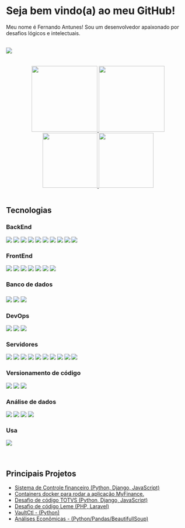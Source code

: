 <h1>Seja bem vindo(a) ao meu GitHub!</h1>

<p>Meu nome é Fernando Antunes! Sou um desenvolvedor apaixonado por desafios lógicos e intelectuais.</p>
<br>
<div>
   <a href="https://www.linkedin.com/in/fernando-antunes-dev/" target="blank"><img src="https://img.shields.io/badge/-LinkedIn-%230077B5?style=for-the-badge&logo=linkedin&logoColor=white" target="_blank"></a>
</div>
<br><br>
<div align="center">
  <a href="https://github.com/fantunesdev">
  <img height="180em" src="https://github-readme-stats.vercel.app/api/top-langs/?username=fantunesdev&layout=compact&langs_count=7&theme=github_dark"/>
  <img height="180em" src="https://github-readme-stats.vercel.app/api?username=fantunesdev&show_icons=true&theme=github_dark&include_all_commits=true&count_private=true"/>
  <img height="150em" src="https://github-profile-summary-cards.vercel.app/api/cards/profile-details?username=fantunesdev&theme=github_dark"/>
  <img height="150em" src="https://github-profile-summary-cards.vercel.app/api/cards/productive-time?username=fantunesdev&theme=github_dark"/>
  </a>
</div>
<br>
<h2>Tecnologias</h2>
<h3>BackEnd</h3>
<div>
  <img src="https://img.shields.io/badge/Python-ED8B00?style=for-the-badge&logo=python&logoColor=white">
  <img src="https://img.shields.io/badge/Django-092E20?style=for-the-badge&logo=django&logoColor=white">
  <img src="https://img.shields.io/badge/flask-000000?style=for-the-badge&logo=flask&logoColor=white">
  <img src="https://img.shields.io/badge/SQLAlchemy-FAFAFA?style=for-the-badge">
  <img src="https://img.shields.io/badge/PHP-777BB4?style=for-the-badge&logo=php&logoColor=white">
  <img src="https://img.shields.io/badge/Laravel-FF2D20?style=for-the-badge&logo=laravel&logoColor=white">
  <img src="https://img.shields.io/badge/Node%20js-339933?style=for-the-badge&logo=nodedotjs&logoColor=white">
  <img src="https://img.shields.io/badge/Java-ED8B00?style=for-the-badge&logo=java&logoColor=white">
  <img src="https://img.shields.io/badge/Shell_Script-121011?style=for-the-badge&logo=gnu-bash&logoColor=white">
  <img src="https://img.shields.io/badge/PowerShell-017AD7?style=for-the-badge&logo=windows&logoColor=white">
</div>
<h3>FrontEnd</h3>
<div>
  <img src="https://img.shields.io/badge/JavaScript-323330?style=for-the-badge&logo=javascript&logoColor=F7DF1E">
  <img src="https://img.shields.io/badge/Vue%20js-35495E?style=for-the-badge&logo=vuedotjs&logoColor=4FC08D">
  <img src="https://img.shields.io/badge/Chart%20js-FF6384?style=for-the-badge&logo=chartdotjs&logoColor=white">
  <img src="https://img.shields.io/badge/Quasar%20JS-1976D2?style=for-the-badge&logo=quasar&logoColor=white">
  <img src="https://img.shields.io/badge/HTML5-E34F26?style=for-the-badge&logo=html5&logoColor=white">
  <img src="https://img.shields.io/badge/CSS3-1572B6?style=for-the-badge&logo=css3&logoColor=white">
  <img src="https://img.shields.io/badge/Bootstrap-563D7C?style=for-the-badge&logo=bootstrap&logoColor=white">
</div>
<h3>Banco de dados<h3>
<div>
  <img src="https://img.shields.io/badge/PostgreSQL-316192?style=for-the-badge&logo=postgresql&logoColor=white">
  <img src="https://img.shields.io/badge/MySQL-3E6E93?style=for-the-badge&amp;logo=mysql&amp;logoColor=white">
  <img src="https://img.shields.io/badge/MariaDB-01529E?style=for-the-badge&logo=mariadb&logoColor=white">
</div>
<h3>DevOps</h3>
<div>
  <img src="https://img.shields.io/badge/Docker-2CA5E0?style=for-the-badge&logo=docker&logoColor=white">
  <img src="https://img.shields.io/badge/Vault-FFFFFF?style=for-the-badge&logo=vault&logoColor=black">
  <img src="https://img.shields.io/badge/Amazon_AWS-232F3E?style=for-the-badge&logo=amazon-aws&logoColor=white">
</div>
<h3>Servidores</h3>
<div>
  <img src="https://img.shields.io/badge/Debian-FAFAFA?style=for-the-badge&logo=debian&logoColor=A8192F">
  <img src="https://img.shields.io/badge/Ubuntu-E34F26?style=for-the-badge&logo=ubuntu&logoColor=black">
  <img src="https://img.shields.io/badge/Fedora-3E73B8?style=for-the-badge&logo=fedora&logoColor=black">
  <img src="https://img.shields.io/badge/Cent%20OS-262577?style=for-the-badge&logo=CentOS&logoColor=white">
  <img src="https://img.shields.io/badge/Alpine_Linux-0D597F?style=for-the-badge&logo=alpine-linux&logoColor=white">
  <img src="https://img.shields.io/badge/Nginx-009639?style=for-the-badge&logo=nginx&logoColor=white">
  <img src="https://img.shields.io/badge/GNU%20Bash-4EAA25?style=for-the-badge&logo=GNU%20Bash&logoColor=white">
  <img src="https://img.shields.io/badge/VIM-%2311AB00.svg?&style=for-the-badge&logo=vim&logoColor=white">
  <img src="https://img.shields.io/badge/tmux-1BB91F?style=for-the-badge&logo=tmux&logoColor=white">
  <img src="https://img.shields.io/badge/powershell-5391FE?style=for-the-badge&logo=powershell&logoColor=white">
</div>
<h3>Versionamento de código</h3>
<div>
  <img src="https://img.shields.io/badge/Git-E34F26?style=for-the-badge&logo=git&logoColor=white">
  <img src="https://img.shields.io/badge/GitHub-100000?style=for-the-badge&logo=github&logoColor=white">
  <img src="https://img.shields.io/badge/Azure_DevOps-0078D7?style=for-the-badge&logo=azure-devops&logoColor=white">
</div>
<h3>Análise de dados</h3>
<div>
  <img src="https://img.shields.io/badge/Pandas-2C2D72?style=for-the-badge&logo=pandas&logoColor=white">
  <img src="https://img.shields.io/badge/Numpy-777BB4?style=for-the-badge&logo=numpy&logoColor=white">
  <img src="https://img.shields.io/badge/conda-342B029.svg?&style=for-the-badge&logo=anaconda&logoColor=white">
  <img src="https://img.shields.io/badge/Plotly-239120?style=for-the-badge&logo=plotly&logoColor=white">
</div>
<h3>Usa</h3>
<div>
  <img src="https://img.shields.io/badge/Pop!_OS-48B9C7?style=for-the-badge&logo=Pop!_OS&logoColor=white">
</div>
<br>
<br>
<div>
  <h2>Principais Projetos</h2>
  <ul>
    <li>
      <a href="https://github.com/fantunesdev/financeiro">Sistema de Controle financeiro (Python, Django, JavaScript)</a>
    </li>
    <li>
      <a href="https://github.com/fantunesdev/docker">Containers docker para rodar a aplicação MyFinance.</a>
    </li>
    <li>
      <a href="https://github.com/fantunesdev/password">Desafio de código TOTVS (Python, Django, JavaScript)</a>
    </li>
    <li>
      <a href="https://github.com/fantunesdev/leme">Desafio de código Leme (PHP, Laravel)</a>
    </li>
    <li>
      <a href="https://github.com/fantunesdev/vaultctl">VaultCtl - (Python)</a>
    </li>
    <li>
      <a href="https://github.com/fantunesdev/analises_economicas">Análises Econômicas - (Python/Pandas/BeautifullSoup)</a>
    </li>
  </ul>
</div>
